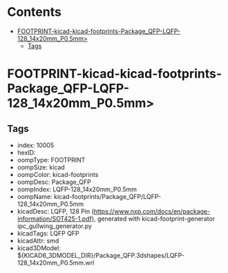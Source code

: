 



Contents
========

* [FOOTPRINT-kicad-kicad-footprints-Package_QFP-LQFP-128_14x20mm_P0.5mm>](#footprint-kicad-kicad-footprints-package_qfp-lqfp-128_14x20mm_p05mm)
	* [Tags](#tags)

# FOOTPRINT-kicad-kicad-footprints-Package_QFP-LQFP-128_14x20mm_P0.5mm>

## Tags

- index: 10005
- hexID: 
- oompType: FOOTPRINT
- oompSize: kicad
- oompColor: kicad-footprints
- oompDesc: Package_QFP
- oompIndex: LQFP-128_14x20mm_P0.5mm
- oompName: kicad-footprints/Package_QFP/LQFP-128_14x20mm_P0.5mm
- kicadDesc: LQFP, 128 Pin (https://www.nxp.com/docs/en/package-information/SOT425-1.pdf), generated with kicad-footprint-generator ipc_gullwing_generator.py
- kicadTags: LQFP QFP
- kicadAttr: smd
- kicad3DModel: ${KICAD6_3DMODEL_DIR}/Package_QFP.3dshapes/LQFP-128_14x20mm_P0.5mm.wrl

